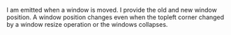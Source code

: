 I am emitted when a window is moved.I provide the old and new window position. A window position changes even when the topleft corner changed by a window resize operation or the windows collapses.